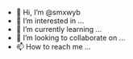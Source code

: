 - 👋 Hi, I’m @smxwyb
- 👀 I’m interested in ...
- 🌱 I’m currently learning ...
- 💞️ I’m looking to collaborate on ...
- 📫 How to reach me ...

<!---
smxwyb/smxwyb is a ✨ special ✨ repository because its `README.md` (this file) appears on your GitHub profile.
You can click the Preview link to take a look at your changes.
--->
